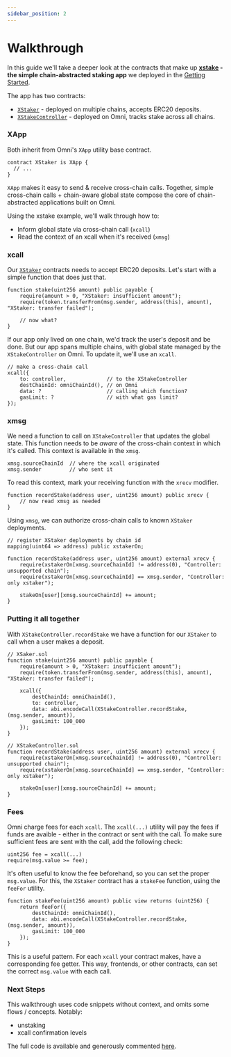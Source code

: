 ```yaml
---
sidebar_position: 2
---
```



# Walkthrough


In this guide we'll take a deeper look at the contracts that make up **[xstake](https://github.com/omni-network/xstake) - the simple chain-abstracted staking app** we deployed in the [Getting Started](/).


The app has two contracts:

- [`XStaker`](https://github.com/omni-network/xstake/blob/ad4cbb/src/XStaker.sol) - deployed on multiple chains, accepts ERC20 deposits.
- [`XStakeController`](https://github.com/omni-network/xstake/blob/ad4cbb/src/XStakeController.sol) - deployed on Omni, tracks stake across all chains.


### XApp

Both inherit from Omni's `XApp` utility base contract.

```solidity
contract XStaker is XApp {
  // ...
}
```

`XApp` makes it easy to send & receive cross-chain calls. Together, simple cross-chain calls + chain-aware global state compose the core of chain-abstracted applications built on Omni.


Using the xstake example, we'll walk through how to:

- Inform global state via cross-chain call (`xcall`)
- Read the context of an xcall when it's received (`xmsg`)


### xcall


Our [`XStaker`](https://github.com/omni-network/xstake/blob/ad4cbb/src/XStaker.sol) contracts needs to accept ERC20 deposits. Let's start with a simple function that does just that.

```solidity
function stake(uint256 amount) public payable {
    require(amount > 0, "XStaker: insufficient amount");
    require(token.transferFrom(msg.sender, address(this), amount), "XStaker: transfer failed");

    // now what?
}
```

If our app only lived on one chain, we'd track the user's deposit and be done. But our app spans multiple chains, with global state managed by the `XStakeController` on Omni. To update it, we'll use an `xcall`.


```solidity
// make a cross-chain call
xcall({
    to: controller,             // to the XStakeController
    destChainId: omniChainId(), // on Omni
    data: ?                     // calling which function?
    gasLimit: ?                 // with what gas limit?
});
```


### xmsg


We need a function to call on `XStakeController` that updates the global state. This function needs to be _aware_ of the cross-chain context in which it's called. This context is available in the `xmsg`.

```solidity
xmsg.sourceChainId  // where the xcall originated
xmsg.sender         // who sent it
```

To read this context, mark your receiving function with the `xrecv` modifier.


```solidity
function recordStake(address user, uint256 amount) public xrecv {
    // now read xmsg as needed
}
```

Using `xmsg`, we can authorize cross-chain calls to known `XStaker` deployments.


```solidity
// register XStaker deployments by chain id
mapping(uint64 => address) public xstakerOn;

function recordStake(address user, uint256 amount) external xrecv {
    require(xstakerOn[xmsg.sourceChainId] != address(0), "Controller: unsupported chain");
    require(xstakerOn[xmsg.sourceChainId] == xmsg.sender, "Controller: only xstaker");

    stakeOn[user][xmsg.sourceChainId] += amount;
}
```


### Putting it all together


With `XStakeController.recordStake` we have a function for our `XStaker` to call when a user makes a deposit.

```solidity
// XSaker.sol
function stake(uint256 amount) public payable {
    require(amount > 0, "XStaker: insufficient amount");
    require(token.transferFrom(msg.sender, address(this), amount), "XStaker: transfer failed");

    xcall({
        destChainId: omniChainId(),
        to: controller,
        data: abi.encodeCall(XStakeController.recordStake, (msg.sender, amount)),
        gasLimit: 100_000
    });
}

// XStakeController.sol
function recordStake(address user, uint256 amount) external xrecv {
    require(xstakerOn[xmsg.sourceChainId] != address(0), "Controller: unsupported chain");
    require(xstakerOn[xmsg.sourceChainId] == xmsg.sender, "Controller: only xstaker");

    stakeOn[user][xmsg.sourceChainId] += amount;
}
```

### Fees


Omni charge fees for each `xcall`. The `xcall(...)` utility will pay the fees if funds are avaible - either in the contract or sent with the call.
To make sure sufficient fees are sent with the call, add the following check:

```solidity
uint256 fee = xcall(...)
require(msg.value >= fee);
```

It's often useful to know the fee beforehand, so you can set the proper `msg.value`. For this, the `XStaker` contract has a `stakeFee` function, using the `feeFor` utility.

```solidity
function stakeFee(uint256 amount) public view returns (uint256) {
    return feeFor({
        destChainId: omniChainId(),
        data: abi.encodeCall(XStakeController.recordStake, (msg.sender, amount)),
        gasLimit: 100_000
    });
}
```

This is a useful pattern. For each `xcall` your contract makes, have a corresponding fee getter. This way, frontends, or other contracts, can set the correct `msg.value` with each call.


### Next Steps

This walkthrough uses code snippets without context, and omits some flows / concepts. Notably:

- unstaking
- xcall confirmation levels

The full code is available and generously commented [here](https://github.com/omni-network/xstake/tree/ad4cbb).
